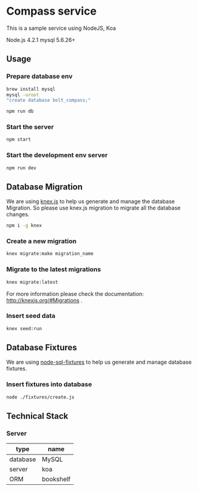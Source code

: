 Compass service
=================

This is a sample service using NodeJS, Koa

Node.js 4.2.1
mysql 5.6.26+

Usage
-------

### Prepare database env

```bash
brew install mysql
mysql -uroot 
"create database bolt_compass;"

npm run db
```

### Start the server

```bash
npm start
```

### Start the development env server

```bash
npm run dev
```

Database Migration
------------------

We are using [knex.js](http://knexjs.org) to help us generate and manage the database Migration. So please use knex.js migration to migrate all the database changes.

```bash
npm i -g knex
```

### Create a new migration

```bash
knex migrate:make migration_name
```

### Migrate to the latest migrations

```bash
knex migrate:latest
```

For more information please check the documentation: http://knexjs.org/#Migrations .

### Insert seed data

```bash
knex seed:run
```

Database Fixtures
------------------

We are using [node-sql-fixtures](http://www.mattgreer.org/articles/node-sql-fixtures/) to help us generate and manage database fixtures.

### Insert fixtures into database

```bash
node ./fixtures/create.js
```

Technical Stack
-----------------

### Server

type     |  name
-------- | ------
database |  MySQL
server   |  koa
ORM      |  bookshelf
